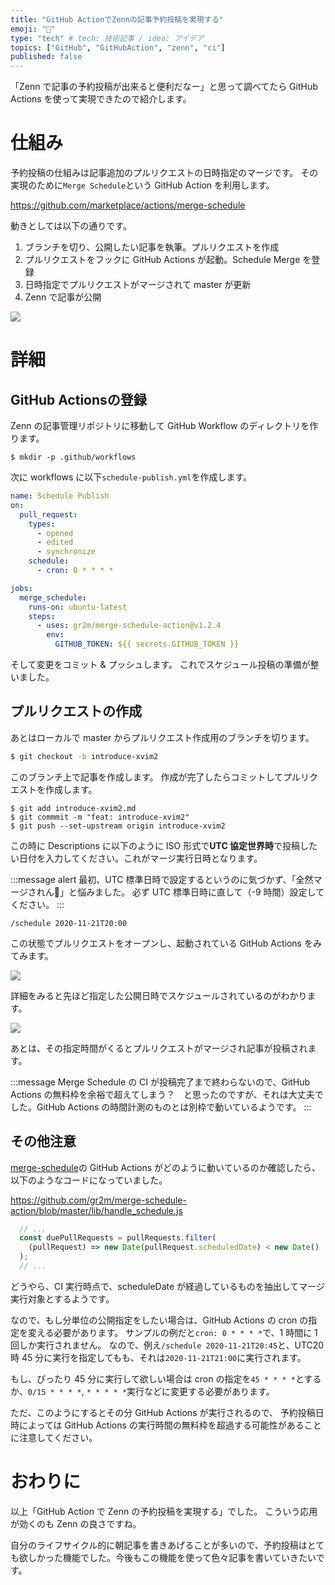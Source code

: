 ```yaml
---
title: "GitHub ActionでZennの記事予約投稿を実現する"
emoji: "📆"
type: "tech" # tech: 技術記事 / idea: アイデア
topics: ["GitHub", "GitHubAction", "zenn", "ci"]
published: false
---
```


「Zenn で記事の予約投稿が出来ると便利だなー」と思って調べてたら GitHub Actions を使って実現できたので紹介します。

# 仕組み

予約投稿の仕組みは記事追加のプルリクエストの日時指定のマージです。
その実現のために`Merge Schedule`という GitHub Action を利用します。

https://github.com/marketplace/actions/merge-schedule

動きとしては以下の通りです。

1. ブランチを切り、公開したい記事を執筆。プルリクエストを作成
2. プルリクエストをフックに GitHub Actions が起動。Schedule Merge を登録
3. 日時指定でプルリクエストがマージされて master が更新
4. Zenn で記事が公開

![](https://storage.googleapis.com/zenn-user-upload/8uuxlktwapge6mnn28cvzyu95rec)


# 詳細

## GitHub Actionsの登録


Zenn の記事管理リポジトリに移動して GitHub Workflow のディレクトリを作ります。

```
$ mkdir -p .github/workflows
```

次に workflows に以下`schedule-publish.yml`を作成します。

```yml
name: Schedule Publish
on:
  pull_request:
    types:
      - opened
      - edited
      - synchronize
    schedule:
      - cron: 0 * * * *

jobs:
  merge_schedule:
    runs-on: ubuntu-latest
    steps:
      - uses: gr2m/merge-schedule-action@v1.2.4
        env:
          GITHUB_TOKEN: ${{ secrets.GITHUB_TOKEN }}
```

そして変更をコミット & プッシュします。
これでスケジュール投稿の準備が整いました。

## プルリクエストの作成

あとはローカルで master からプルリクエスト作成用のブランチを切ります。

```bash
$ git checkout -b introduce-xvim2
```
このブランチ上で記事を作成します。
作成が完了したらコミットしてプルリクエストを作成します。

```
$ git add introduce-xvim2.md
$ git commmit -m "feat: introduce-xvim2"
$ git push --set-upstream origin introduce-xvim2
```

この時に Descriptions に以下のように ISO 形式で**UTC 協定世界時**で投稿したい日付を入力してください。これがマージ実行日時となります。

:::message alert
最初、UTC 標準日時で設定するというのに気づかず、「全然マージされん🤔」と悩みました。
必ず UTC 標準日時に直して（-9 時間）設定してください。
:::


```
/schedule 2020-11-21T20:00
```

この状態でプルリクエストをオープンし、起動されている GitHub Actions をみてみます。

![](https://storage.googleapis.com/zenn-user-upload/sn2p1i10c090ykys61xe1me7band)

詳細をみると先ほど指定した公開日時でスケジュールされているのがわかります。

![](https://storage.googleapis.com/zenn-user-upload/phk5d1q2y6lvi43bpiki6yjjoukx)

あとは、その指定時間がくるとプルリクエストがマージされ記事が投稿されます。

:::message
Merge Schedule の CI が投稿完了まで終わらないので、GitHub Actions の無料枠を余裕で超えてしまう？　と思ったのですが、それは大丈夫でした。GitHub Actions の時間計測のものとは別枠で動いているようです。
:::

## その他注意
[merge-schedule](https://github.com/marketplace/actions/merge-schedule)の GitHub Actions がどのように動いているのか確認したら、以下のようなコードになっていました。

https://github.com/gr2m/merge-schedule-action/blob/master/lib/handle_schedule.js

```js
  // ...
  const duePullRequests = pullRequests.filter(
    (pullRequest) => new Date(pullRequest.scheduledDate) < new Date()
  );
  // ...
```

どうやら、CI 実行時点で、scheduleDate が経過しているものを抽出してマージ実行対象とするようです。

なので、もし分単位の公開指定をしたい場合は、GitHub Actions の cron の指定を変える必要があります。
サンプルの例だと`cron: 0 * * * *`で、1 時間に 1 回しか実行されません。
なので、例え`/schedule 2020-11-21T20:45`と、UTC20 時 45 分に実行を指定してもも、それは`2020-11-21T21:00`に実行されます。

もし、ぴったり 45 分に実行して欲しい場合は cron の指定を`45 * * * *`とするか、`0/15 * * * *`, `* * * * *`実行などに変更する必要があります。

ただ、このようにするとその分 GitHub Actions が実行されるので、 予約投稿日時によっては GitHub Actions の実行時間の無料枠を超過する可能性があることに注意してください。


# おわりに

以上「GitHub Action で Zenn の予約投稿を実現する」でした。
こういう応用が効くのも Zenn の良さですね。

自分のライフサイクル的に朝記事を書きあげることが多いので、予約投稿はとても欲しかった機能でした。今後もこの機能を使って色々記事を書いていきたいです。
